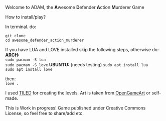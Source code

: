 Welcome to ADAM, the **A**wesome **D**efender **A**ction **M**urderer Game

How to install/play?

In terminal. do:

```
git clone 
cd awesome_defender_action_murderer
```

If you have LUA and LOVE installed skip the following steps, otherwise do:    
**ARCH:**  
`sudo pacman -S lua`  
`sudo pacman -S love`
**UBUNTU:** (needs testing)
`sudo apt install lua`  
`sudo apt install love`

then:  
`love .`


I used [TILED](https://www.mapeditor.org/) for creating the levels. 
Art is taken from [OpenGameArt](https://opengameart.org/) or self-made.

This is Work in progress! 
Game published under Creative Commons License, so feel free to share/add etc.
